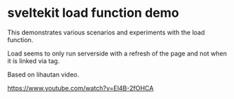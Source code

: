 # sveltekit load function demo

This demonstrates various scenarios and experiments with the load function.

Load seems to only run serverside with a refresh of the page and not when it is linked via <a> tag.

Based on lihautan video.

https://www.youtube.com/watch?v=El4B-2fOHCA



